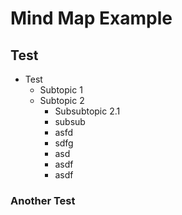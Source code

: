 # Mind Map Example

## Test

- Test
  - Subtopic 1
  - Subtopic 2
    - Subsubtopic 2.1
    - subsub
    - asfd
    - sdfg
    - asd
    - asdf
    - asdf

### Another Test